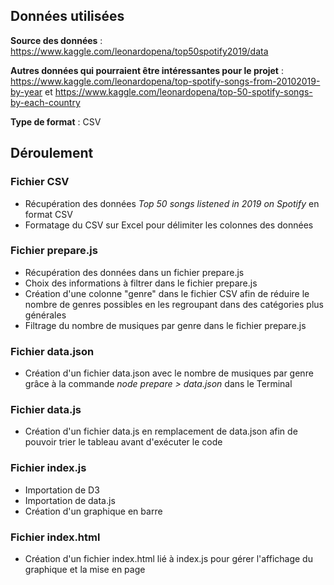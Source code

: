 ## Données utilisées

**Source des données** : https://www.kaggle.com/leonardopena/top50spotify2019/data

**Autres données qui pourraient être intéressantes pour le projet** : https://www.kaggle.com/leonardopena/top-spotify-songs-from-20102019-by-year et https://www.kaggle.com/leonardopena/top-50-spotify-songs-by-each-country

**Type de format** : CSV

## Déroulement

### Fichier CSV

- Récupération des données *Top 50 songs listened in 2019 on Spotify* en format CSV
- Formatage du CSV sur Excel pour délimiter les colonnes des données

### Fichier prepare.js

- Récupération des données dans un fichier prepare.js
- Choix des informations à filtrer dans le fichier prepare.js
- Création d'une colonne "genre" dans le fichier CSV afin de réduire le nombre de genres possibles en les regroupant dans des catégories plus générales
- Filtrage du nombre de musiques par genre dans le fichier prepare.js

### Fichier data.json

- Création d'un fichier data.json avec le nombre de musiques par genre grâce à la commande *node prepare > data.json* dans le Terminal

### Fichier data.js

- Création d'un fichier data.js en remplacement de data.json afin de pouvoir trier le tableau avant d'exécuter le code

### Fichier index.js

- Importation de D3
- Importation de data.js
- Création d'un graphique en barre

### Fichier index.html

- Création d'un fichier index.html lié à index.js pour gérer l'affichage du graphique et la mise en page